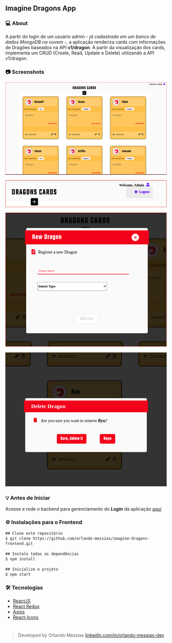 ## Imagine Dragons App

### :computer: About
A partir do login de um usuário admin - *já cadastrado em um banco de dados MongoDB na nuvem* -, a aplicação renderiza cards com informações de Dragões baseados na API **v1/dragon**. A partir da visualização dos cards, implementa um CRUD (Create, Read, Update e Delete) utilizando a API v1/dragon.

### :camera: Screenshots

<p align="center"><img src="/src/assets/imagesReadme/dragonCards.png"></p>

<p align="center"><img src="/src/assets/imagesReadme/topbar.png"></p>

<p align="center"><img src="/src/assets/imagesReadme/modalAdd.png"></p>

<p align="center"><img src="/src/assets/imagesReadme/modalDelete.png"></p>

### :bulb: Antes de Iniciar
Acesse e rode o backend para gerenciamento do ***Login*** da aplicação [aqui](https://github.com/orlando-messias/imagine-dragons-backend)

### :gear: Instalações para o Frontend
```
## Clone este repositório
$ git clone https://github.com/orlando-messias/imagine-dragons-frontend.git

## Instale todas as dependências
$ npm install

## Inicialize o projeto
$ npm start

```

### :hammer_and_wrench: Tecnologias
- [ReactJS](https://reactjs.org/)
- [React Redux](https://redux.js.org//)
- [Axios](https://www.npmjs.com/package/axios)
- [React-Icons](https://react-icons.netlify.com)


#
> Developed by Orlando Messias [linkedin.com/in/orlando-messias-dev](https://www.linkedin.com/in/orlando-messias-dev)

